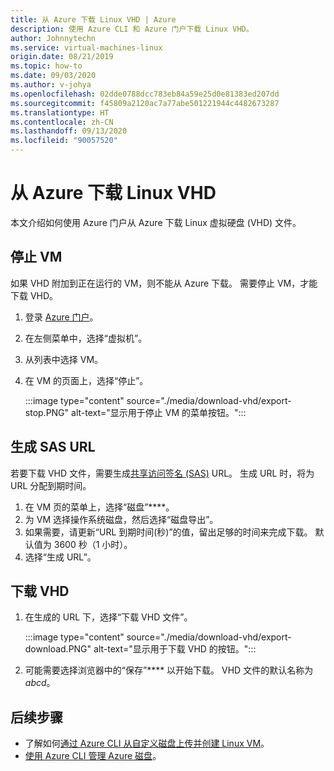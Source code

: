 ```yaml
---
title: 从 Azure 下载 Linux VHD | Azure
description: 使用 Azure CLI 和 Azure 门户下载 Linux VHD。
author: Johnnytechn
ms.service: virtual-machines-linux
origin.date: 08/21/2019
ms.topic: how-to
ms.date: 09/03/2020
ms.author: v-johya
ms.openlocfilehash: 02dde0788dcc783eb84a59e25d0e81383ed207dd
ms.sourcegitcommit: f45809a2120ac7a77abe501221944c4482673287
ms.translationtype: HT
ms.contentlocale: zh-CN
ms.lasthandoff: 09/13/2020
ms.locfileid: "90057520"
---
```

# <a name="download-a-linux-vhd-from-azure"></a>从 Azure 下载 Linux VHD

本文介绍如何使用 Azure 门户从 Azure 下载 Linux 虚拟硬盘 (VHD) 文件。 

## <a name="stop-the-vm"></a>停止 VM

如果 VHD 附加到正在运行的 VM，则不能从 Azure 下载。 需要停止 VM，才能下载 VHD。 

1.  登录 [Azure 门户](https://portal.azure.cn/)。
2.  在左侧菜单中，选择“虚拟机”。
3.  从列表中选择 VM。
4.  在 VM 的页面上，选择“停止”。

    :::image type="content" source="./media/download-vhd/export-stop.PNG" alt-text="显示用于停止 VM 的菜单按钮。":::

## <a name="generate-sas-url"></a>生成 SAS URL

若要下载 VHD 文件，需要生成[共享访问签名 (SAS)](../../storage/common/storage-sas-overview.md?toc=%2fvirtual-machines%2fwindows%2ftoc.json) URL。 生成 URL 时，将为 URL 分配到期时间。

1. 在 VM 页的菜单上，选择“磁盘”****。
2. 为 VM 选择操作系统磁盘，然后选择“磁盘导出”。
1. 如果需要，请更新“URL 到期时间(秒)”的值，留出足够的时间来完成下载。 默认值为 3600 秒（1 小时）。
3. 选择“生成 URL”。
 
      
## <a name="download-vhd"></a>下载 VHD

1.  在生成的 URL 下，选择“下载 VHD 文件”。

    :::image type="content" source="./media/download-vhd/export-download.PNG" alt-text="显示用于下载 VHD 的按钮。":::

2.  可能需要选择浏览器中的“保存”**** 以开始下载。 VHD 文件的默认名称为 *abcd*。

## <a name="next-steps"></a>后续步骤

- 了解如何[通过 Azure CLI 从自定义磁盘上传并创建 Linux VM](upload-vhd.md?toc=%2fvirtual-machines%2flinux%2ftoc.json)。 
- [使用 Azure CLI 管理 Azure 磁盘](tutorial-manage-disks.md?toc=%2fvirtual-machines%2flinux%2ftoc.json)。

<!-- Update_Description: update meta properties， wording update -->